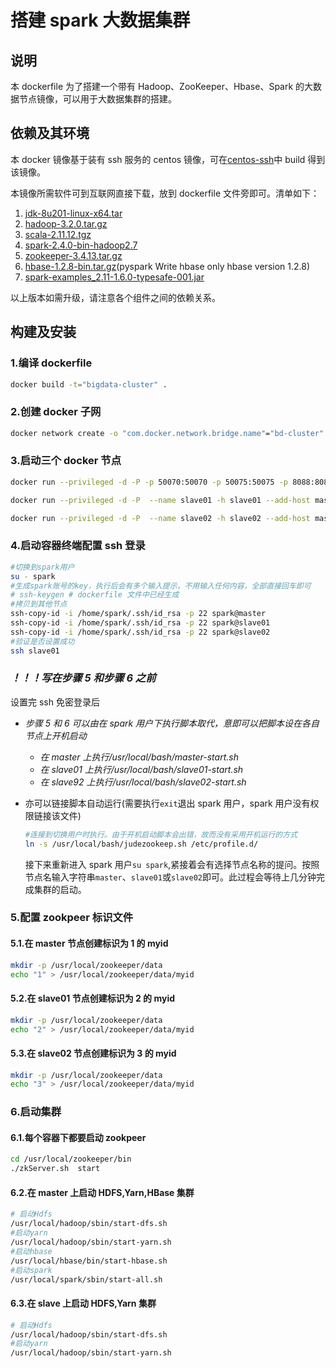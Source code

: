 # 搭建 spark 大数据集群

## 说明

本 dockerfile 为了搭建一个带有 Hadoop、ZooKeeper、Hbase、Spark 的大数据节点镜像，可以用于大数据集群的搭建。

## 依赖及其环境

本 docker 镜像基于装有 ssh 服务的 centos 镜像，可在[centos-ssh](../centos-ssh/)中 build 得到该镜像。

本镜像所需软件可到互联网直接下载，放到 dockerfile 文件旁即可。清单如下：

1. [jdk-8u201-linux-x64.tar](https://java.com/en/download/linux_manual.jsp)
2. [hadoop-3.2.0.tar.gz](http://hadoop.apache.org/)
3. [scala-2.11.12.tgz](https://www.scala-lang.org/download/)
4. [spark-2.4.0-bin-hadoop2.7](https://spark.apache.org/downloads.html)
5. [zookeeper-3.4.13.tar.gz](https://zookeeper.apache.org/releases.html)
6. [hbase-1.2.8-bin.tar.gz](https://hbase.apache.org/downloads.html)(pyspark Write hbase only hbase version 1.2.8)
7. [spark-examples_2.11-1.6.0-typesafe-001.jar](https://jar-download.com/?search_box=spark-examples)

以上版本如需升级，请注意各个组件之间的依赖关系。

## 构建及安装

### 1.编译 dockerfile

```bash
docker build -t="bigdata-cluster" .
```

### 2.创建 docker 子网

```bash
docker network create -o "com.docker.network.bridge.name"="bd-cluster" --subnet 172.20.0.0/16 bd-cluster
```

### 3.启动三个 docker 节点

```bash
docker run --privileged -d -P -p 50070:50070 -p 50075:50075 -p 8088:8088 -p 8091:8091 -p 16010:16010 -p 2181:2181 -p 9000:9000 -p 8900:8080 -p 9090:9090 --name master -h master --ip 172.20.0.7 --add-host slave01:172.20.0.8 --add-host slave02:172.20.0.9 --net bd-cluster bigdata-cluster

docker run --privileged -d -P  --name slave01 -h slave01 --add-host master:172.20.0.7 --ip 172.20.0.8 --add-host slave02:172.20.0.9 --net bd-cluster bigdata-cluster

docker run --privileged -d -P  --name slave02 -h slave02 --add-host master:172.20.0.7 --ip 172.20.0.9 --add-host slave01:172.20.0.8 --net bd-cluster bigdata-cluster
```

### 4.启动容器终端配置 ssh 登录

```bash
#切换到spark用户
su - spark
#生成spark账号的key，执行后会有多个输入提示，不用输入任何内容，全部直接回车即可
# ssh-keygen # dockerfile 文件中已经生成
#拷贝到其他节点
ssh-copy-id -i /home/spark/.ssh/id_rsa -p 22 spark@master
ssh-copy-id -i /home/spark/.ssh/id_rsa -p 22 spark@slave01
ssh-copy-id -i /home/spark/.ssh/id_rsa -p 22 spark@slave02
#验证是否设置成功
ssh slave01
```

### _！！！写在步骤 5 和步骤 6 之前_

设置完 ssh 免密登录后

- _步骤 5 和 6 可以由在 spark 用户下执行脚本取代，意即可以把脚本设在各自节点上开机启动_
  - _在 master 上执行/usr/local/bash/master-start.sh_
  - _在 slave01 上执行/usr/local/bash/slave01-start.sh_
  - _在 slave92 上执行/usr/local/bash/slave02-start.sh_
- 亦可以链接脚本自动运行(需要执行`exit`退出 spark 用户，spark 用户没有权限链接该文件)

  ```bash
  #连接到切换用户时执行。由于开机启动脚本会出错，故而没有采用开机运行的方式
  ln -s /usr/local/bash/judezookeep.sh /etc/profile.d/
  ```

  接下来重新进入 spark 用户`su spark`,紧接着会有选择节点名称的提问。按照节点名输入字符串`master`、`slave01`或`slave02`即可。此过程会等待上几分钟完成集群的启动。

### 5.配置 zookpeer 标识文件

#### 5.1.在 master 节点创建标识为 1 的 myid

```bash
mkdir -p /usr/local/zookeeper/data
echo "1" > /usr/local/zookeeper/data/myid
```

#### 5.2.在 slave01 节点创建标识为 2 的 myid

```bash
mkdir -p /usr/local/zookeeper/data
echo "2" > /usr/local/zookeeper/data/myid
```

#### 5.3.在 slave02 节点创建标识为 3 的 myid

```bash
mkdir -p /usr/local/zookeeper/data
echo "3" > /usr/local/zookeeper/data/myid
```

### 6.启动集群

#### 6.1.每个容器下都要启动 zookpeer

```bash
cd /usr/local/zookeeper/bin
./zkServer.sh  start
```

#### 6.2.在 master 上启动 HDFS,Yarn,HBase 集群

```bash
# 启动Hdfs
/usr/local/hadoop/sbin/start-dfs.sh
#启动yarn
/usr/local/hadoop/sbin/start-yarn.sh
#启动hbase
/usr/local/hbase/bin/start-hbase.sh
#启动spark
/usr/local/spark/sbin/start-all.sh
```

#### 6.3.在 slave 上启动 HDFS,Yarn 集群

```bash
# 启动Hdfs
/usr/local/hadoop/sbin/start-dfs.sh
#启动yarn
/usr/local/hadoop/sbin/start-yarn.sh
```
